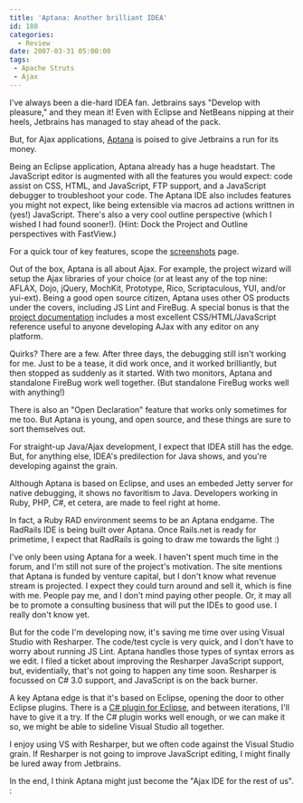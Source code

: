 ```yaml
---
title: 'Aptana: Another brilliant IDEA'
id: 180
categories:
  - Review
date: 2007-03-31 05:00:00
tags: 
 - Apache Struts
 - Ajax
---
```


I've always been a die-hard IDEA fan. Jetbrains says "Develop with pleasure," and they mean it! Even with Eclipse and NetBeans nipping at their heels, Jetbrains has managed to stay ahead of the pack.

But, for Ajax applications, [Aptana](http://www.aptana.com/) is poised to give Jetbrains a run for its money.

Being an Eclipse application, Aptana already has a huge headstart. The JavaScript editor is augmented with all the features you would expect: code assist on CSS, HTML, and JavaScript, FTP support, and a JavaScript debugger to troubleshoot your code. The Aptana IDE also includes features you might not expect, like being extensible via macros ad actions writtnen in (yes!) JavaScript. There's also a very cool outline perspective (which I wished I had found sooner!). (Hint: Dock the Project and Outline perspectives with FastView.)

For a quick tour of key features, scope the [screenshots](http://aptana.com/screenshots.php) page.

Out of the box, Aptana is all about Ajax. For example, the project wizard will setup the Ajax libraries of your choice (or at least any of the top nine: AFLAX, Dojo, jQuery, MochKit, Prototype, Rico, Scriptaculous, YUI, and/or yui-ext). Being a good open source citizen, Aptana uses other OS products under the covers, including JS Lint and FireBug. A special bonus is that the [project documentation](http://aptana.com/documentation.php) includes a most excellent CSS/HTML/JavaScript reference useful to anyone developing AJax with any editor on any platform.

Quirks? There are a few. After three days, the debugging still isn't working for me. Just to be a tease, it did work once, and it worked brilliantly, but then stopped as suddenly as it started. With two monitors, Aptana and standalone FireBug work well together. (But standalone FireBug works well with anything!)

There is also an "Open Declaration" feature that works only sometimes for me too. But Aptana is young, and open source, and these things are sure to sort themselves out.

For straight-up Java/Ajax development, I expect that IDEA still has the edge. But, for anything else, IDEA's predilection for Java shows, and you're developing against the grain.

Although Aptana is based on Eclipse, and uses an embeded Jetty server for native debugging, it shows no favoritism to Java. Developers working in Ruby, PHP, C#, et cetera, are made to feel right at home.

In fact, a Ruby RAD environment seems to be an Aptana endgame. The RadRails IDE is being built over Aptana. Once Rails.net is ready for primetime, I expect that RadRails is going to draw me towards the light :)

I've only been using Aptana for a week. I haven't spent much time in the forum, and I'm still not sure of the project's motivation. The site mentions that Aptana is funded by venture capital, but I don't know what revenue stream is projected. I expect they could turn around and sell it, which is fine with me. People pay me, and I don't mind paying other people. Or, it may all be to promote a consulting business that will put the IDEs to good use. I really don't know yet.

But for the code I'm developing now, it's saving me time over using Visual Studio with Resharper. The code/test cycle is very quick, and I don't have to worry about running JS Lint. Aptana handles those types of syntax errors as we edit. I filed a ticket about improving the Resharper JavaScript support, but, evidentially, that's not going to happen any time soon. Resharper is focussed on C# 3.0 support, and JavaScript is on the back burner.

A key Aptana edge is that it's based on Eclipse, opening the door to other Eclipse plugins. There is a [C# plugin for Eclipse](http://www.improve-technologies.com/alpha/esharp/#features), and between iterations, I'll have to give it a try. If the C# plugin works well enough, or we can make it so, we might be able to sideline Visual Studio all together.

I enjoy using VS with Resharper, but we often code against the Visual Studio grain. If Resharper is not going to improve JavaScript editing, I might finally be lured away from Jetbrains.

In the end, I think Aptana might just become the "Ajax IDE for the rest of us". :